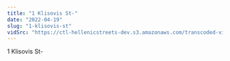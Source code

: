 ```yaml
---
title: "1 Klisovis St-"
date: "2022-04-19"
slug: "1-klisovis-st"
vidSrc: "https://ctl-hellenicstreets-dev.s3.amazonaws.com/transcoded-videos/1%20Klisovis%20St-.mp4"
---
```


1 Klisovis St-
